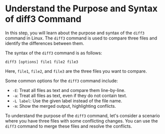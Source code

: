 # Understand the Purpose and Syntax of diff3 Command

In this step, you will learn about the purpose and syntax of the `diff3` command in Linux. The `diff3` command is used to compare three files and identify the differences between them.

The syntax of the `diff3` command is as follows:

```
diff3 [options] file1 file2 file3
```

Here, `file1`, `file2`, and `file3` are the three files you want to compare.

Some common options for the `diff3` command include:

- `-E`: Treat all files as text and compare them line-by-line.
- `-a`: Treat all files as text, even if they do not contain text.
- `-L label`: Use the given label instead of the file name.
- `-m`: Show the merged output, highlighting conflicts.

To understand the purpose of the `diff3` command, let's consider a scenario where you have three files with some conflicting changes. You can use the `diff3` command to merge these files and resolve the conflicts.
